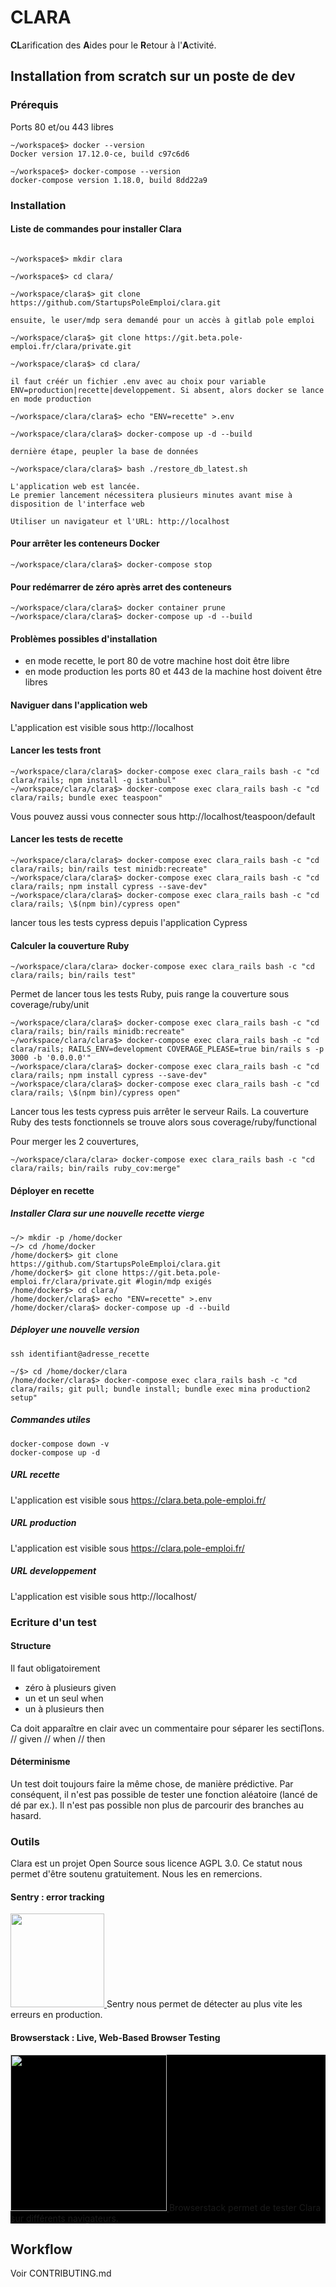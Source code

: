 # CLARA

**CL**arification des **A**ides pour le **R**etour à l'**A**ctivité.

## Installation from scratch sur un poste de dev

### Prérequis

Ports 80 et/ou 443 libres
```
~/workspace$> docker --version
Docker version 17.12.0-ce, build c97c6d6

~/workspace$> docker-compose --version
docker-compose version 1.18.0, build 8dd22a9
```


### Installation

#### Liste de commandes pour installer Clara

```

~/workspace$> mkdir clara

~/workspace$> cd clara/

~/workspace/clara$> git clone https://github.com/StartupsPoleEmploi/clara.git

ensuite, le user/mdp sera demandé pour un accès à gitlab pole emploi

~/workspace/clara$> git clone https://git.beta.pole-emploi.fr/clara/private.git

~/workspace/clara$> cd clara/

il faut créér un fichier .env avec au choix pour variable ENV=production|recette|developpement. Si absent, alors docker se lance en mode production

~/workspace/clara/clara$> echo "ENV=recette" >.env

~/workspace/clara/clara$> docker-compose up -d --build

dernière étape, peupler la base de données

~/workspace/clara/clara$> bash ./restore_db_latest.sh

L'application web est lancée.
Le premier lancement nécessitera plusieurs minutes avant mise à disposition de l'interface web

Utiliser un navigateur et l'URL: http://localhost

```
#### Pour arrêter les conteneurs Docker

```
~/workspace/clara/clara$> docker-compose stop
```

#### Pour redémarrer de zéro après arret des conteneurs

```
~/workspace/clara/clara$> docker container prune
~/workspace/clara/clara$> docker-compose up -d --build
```


#### Problèmes possibles d'installation

 - en mode recette, le port 80 de votre machine host doit être libre
 - en mode production les ports 80 et 443 de la machine host doivent être libres

#### Naviguer dans l'application web

L'application est visible sous http://localhost



#### Lancer les tests front

```
~/workspace/clara/clara$> docker-compose exec clara_rails bash -c "cd clara/rails; npm install -g istanbul"
~/workspace/clara/clara$> docker-compose exec clara_rails bash -c "cd clara/rails; bundle exec teaspoon"
```

Vous pouvez aussi vous connecter sous http://localhost/teaspoon/default


#### Lancer les tests de recette

```
~/workspace/clara/clara$> docker-compose exec clara_rails bash -c "cd clara/rails; bin/rails test minidb:recreate"
~/workspace/clara/clara$> docker-compose exec clara_rails bash -c "cd clara/rails; npm install cypress --save-dev"
~/workspace/clara/clara$> docker-compose exec clara_rails bash -c "cd clara/rails; \$(npm bin)/cypress open"
```

lancer tous les tests cypress depuis l'application Cypress

#### Calculer la couverture Ruby

```
~/workspace/clara/clara> docker-compose exec clara_rails bash -c "cd clara/rails; bin/rails test"
```
Permet de lancer tous les tests Ruby, puis range la couverture sous coverage/ruby/unit

```
~/workspace/clara/clara$> docker-compose exec clara_rails bash -c "cd clara/rails; bin/rails minidb:recreate"
~/workspace/clara/clara$> docker-compose exec clara_rails bash -c "cd clara/rails; RAILS_ENV=development COVERAGE_PLEASE=true bin/rails s -p 3000 -b '0.0.0.0'"
~/workspace/clara/clara$> docker-compose exec clara_rails bash -c "cd clara/rails; npm install cypress --save-dev"
~/workspace/clara/clara$> docker-compose exec clara_rails bash -c "cd clara/rails; \$(npm bin)/cypress open"
```

Lancer tous les tests cypress puis arrêter le serveur Rails. La couverture Ruby des tests fonctionnels se trouve alors sous  coverage/ruby/functional

Pour merger les 2 couvertures, 
```
~/workspace/clara/clara> docker-compose exec clara_rails bash -c "cd clara/rails; bin/rails ruby_cov:merge"
```

#### Déployer en recette

##### Installer Clara sur une nouvelle recette vierge


```
~/> mkdir -p /home/docker
~/> cd /home/docker
/home/docker$> git clone https://github.com/StartupsPoleEmploi/clara.git
/home/docker$> git clone https://git.beta.pole-emploi.fr/clara/private.git #login/mdp exigés
/home/docker$> cd clara/
/home/docker/clara$> echo "ENV=recette" >.env
/home/docker/clara$> docker-compose up -d --build
```

##### Déployer une nouvelle version

```
ssh identifiant@adresse_recette

~/$> cd /home/docker/clara
/home/docker/clara$> docker-compose exec clara_rails bash -c "cd clara/rails; git pull; bundle install; bundle exec mina production2 setup"
```

##### Commandes utiles

```
docker-compose down -v
docker-compose up -d
```

##### URL recette

L'application est visible sous https://clara.beta.pole-emploi.fr/

##### URL production

L'application est visible sous https://clara.pole-emploi.fr/

##### URL developpement

L'application est visible sous http://localhost/

### Ecriture d'un test

#### Structure

Il faut obligatoirement 

- zéro à plusieurs given 
- un et un seul when
- un à plusieurs then

Ca doit apparaître en clair avec un commentaire pour séparer les secti∏ons. // given // when // then

#### Déterminisme

Un test doit toujours faire la même chose, de manière prédictive. Par conséquent, il n'est pas possible de tester une fonction aléatoire (lancé de dé par ex.). Il n'est pas possible non plus de parcourir des branches au hasard.


### Outils 
Clara est un projet Open Source sous licence AGPL 3.0. 
Ce statut nous permet d'être soutenu gratuitement. Nous les en remercions.

#### Sentry : error tracking
<p>
  <a href="https://sentry.io">
  <img src="https://sentry-brand.storage.googleapis.com/sentry-logo-black.png" width="150"/>
 </a>
Sentry nous permet de détecter au plus vite les erreurs en production.

</p>

#### Browserstack : Live, Web-Based Browser Testing
<p style="background-color: black;">
 <a href="https://www.browserstack.com/">
  <img src="https://www.browserstack.com/images/layout/browserstack-logo-600x315.png" width="250"/>
 </a>
 Browserstack permet de tester Clara sur différents navigateurs.
</p>

## Workflow

Voir CONTRIBUTING.md
